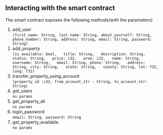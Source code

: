 ## Interacting with the smart contract

The smart contract exposes the following methods(with the parameters)

1. add_user<br/>
   `(first_name: String, last_name: String, about_yourself: String, phone_number: String, address: String, email: String, password: String)`
2. add_property<br/>
   `(is_available: bool,   title: String,   description: String, 
   status: String,   price: i32,   area: i32,   name: String,
   username: String,   email: String,
   phone: String,   address: String,
   city: String,   state: String,   county: String,
   lat: f32,   long: f32)`
3. transfer_property_using_account<br/>
   `(property_id :i32, from_account_str : String, to_account_str: String)`
5. get_users<br/>
   `no params`
6. get_property_all <br/>
   `no params`
7. login_password <br/>
   `email: String, password: String`
8. get_property_available <br/>
   `no params`

